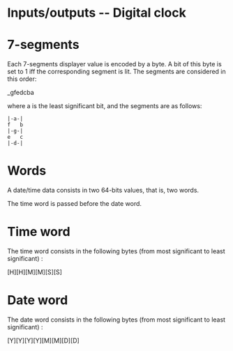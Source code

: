 # Inputs/outputs -- Digital clock

7-segments
====

Each 7-segments displayer value is encoded by a byte. A bit of this byte is
set to 1 iff the corresponding segment is lit. The segments are considered in
this order:

_gfedcba

where a is the least significant bit, and the segments are as follows:

```
|-a-|
f   b
|-g-|
e	c
|-d-|
```

Words
====

A date/time data consists in two 64-bits values, that is, two words.

The time word is passed before the date word.

Time word
====

The time word consists in the following bytes (from most significant to
least significant) :

[H][H][M][M][S][S]

Date word
====

The date word consists in the following bytes (from most significant to
least significant) :

[Y][Y][Y][Y][M][M][D][D]

